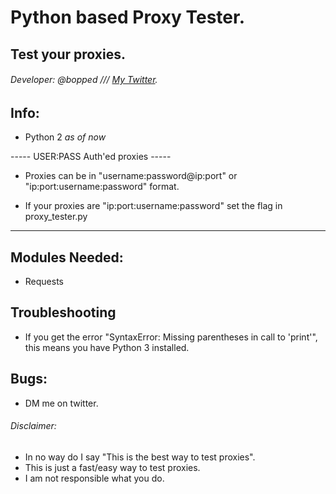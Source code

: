 # Python based Proxy Tester.
## Test your proxies.
###### Developer: @bopped /// [My Twitter](https://twitter.com/Backdoorcook).

## Info:

- Python 2 *as of now*

----- USER:PASS Auth'ed proxies -----
- Proxies can be in "username:password@ip:port" or "ip:port:username:password" format. 

- If your proxies are "ip:port:username:password" set the flag in proxy_tester.py

-------------------------------------
## Modules Needed:
* Requests


## Troubleshooting

- If you get the error "SyntaxError: Missing parentheses in call to 'print'", this means you have Python 3 installed.

## Bugs:
- DM me on twitter.

###### Disclaimer:
- In no way do I say "This is the best way to test proxies". 
- This is just a fast/easy way to test proxies.
- I am not responsible what you do. 

